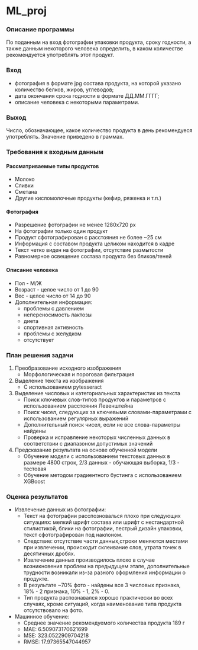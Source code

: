 # ML_proj
 
### Описание программы 
По поданным на вход фотографии упаковки продукта, сроку годности, а также данным некоторого человека определить, в каком количестве рекомендуется употреблять этот продукт.

### Вход 
  + фотография в формате jpg состава продукта, на которой указано количество белков, жиров, углеводов;
  + дата окончания срока годности в формате ДД.ММ.ГГГГ;
  + описание человека с некоторыми параметрами.

### Выход 
Число, обозначающее, какое количество продукта в день рекомендуеся употреблять. Значение приведено в граммах.

### Требования к входным данным 
 #### Рассматриваемые типы продуктов
  + Молоко  
  + Сливки   
  + Сметана  
  + Другие кисломолочные продукты (кефир, ряженка и т.п.)  
 #### Фотография  
  + Разрешение фотографии не менее 1280x720 px  
  + На фотографии только один продукт  
  + Продукт сфотографирован с расстояния не более ~25 см  
  + Информация с составом продукта целиком находится в кадре  
  + Текст четко виден на фотографии, отсутствие размытости  
  + Равномерное освещение состава продукта без бликов/теней  
 #### Описание человека
  + Пол - M/Ж
  + Возраст - целое число от 1 до 90
  + Вес - целое число от 14 до 90
  + Дополнительная информация:
    - проблемы с давлением 
    - непереносимость лактозы 
    - диета
    - спортивная активность
    - проблемы с желудком
    - отсутствует  

### План решения задачи
1. Преобразование исходного изображения  
    - Морфологическая и пороговая фильтрация  
2. Выделение текста из изображения  
    - С использованием pytesseract  
3. Выделение числовых и категориальных характеристик из текста  
    - Поиск ключевых слов-типов продуктов и параметров с использованием расстояния Левенштейна  
    - Поиск чисел, следующих за ключевыми словами-параметрами с использованием регулярных выражений  
    - Дополнительный поиск чисел, если не все слова-параметры найдены  
    - Проверка и исправление некоторых численных данных в соответствии с диапазоном допустимых значений  
4. Предсказание результата на основе обученной модели  
    - Обучение модели с использованием текстовых данных в размере 4800 строк, 2/3  данных - обучающая выборка, 1/3 - тестовая
    - Обучение методом градиентного бустинга с использованием XGBoost

### Оценка результатов
  + Извлечение данных из фотографии:
    - Текст на фотографии расспозновалься плохо при следующих ситуациях: мелкий шрифт состава или шрифт с нестандартной стилистикой, блики на фотографии, пестрый дизайн упаковки, текст сфотографирован под наклоном.
    - Следствие: отсутствие части данных,строки меняются местами при извлечении, происходит склеивание слов, утрата точек в десятичных дробях.
    - Извлечение данных производилось плохо в случае возникновения проблем на предыдущем этапе, дополнительные трудности возникали из-за разного оформления информации о продукте.
    - В результате ~70% фото - найдены все 3 числовых признака, 18% - 2 признака, 10% - 1, 2% - 0.
    - Тип продукта распознавался хорошо практически во всех случаях, кроме ситуаций, когда наименование типа продукта отсутствовало на фото. 
  + Машинное обучение:
    - Среднее значение рекомендуемого количества продукта 189 г
    - MAE: 6.509073170621699
    - MSE: 323.0522909704218
    - RMSE: 17.97365547044957





